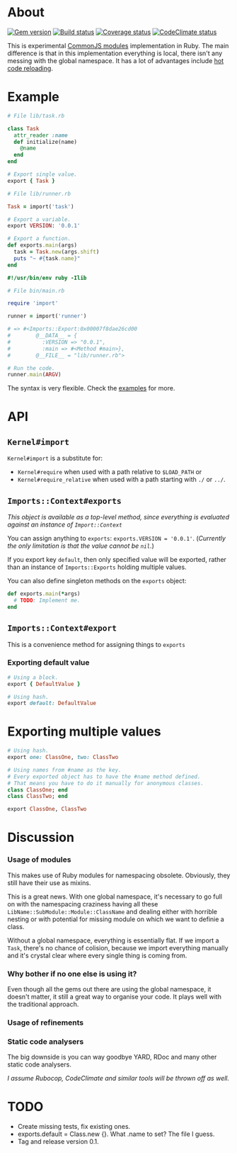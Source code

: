 # About

[![Gem version][GV img]][Gem version]
[![Build status][BS img]][Build status]
[![Coverage status][CS img]][Coverage status]
[![CodeClimate status][CC img]][CodeClimate status]

This is experimental [CommonJS modules](http://wiki.commonjs.org/wiki/Modules) implementation in Ruby. The main difference is that in this implementation everything is local, there isn't any messing with the global namespace. It has a lot of advantages include [hot code reloading](http://romeda.org/blog/2010/01/hot-code-loading-in-nodejs.html).

# Example

```ruby
# File lib/task.rb

class Task
  attr_reader :name
  def initialize(name)
    @name
  end
end

# Export single value.
export { Task }
```

```ruby
# File lib/runner.rb

Task = import('task')

# Export a variable.
export VERSION: '0.0.1'

# Export a function.
def exports.main(args)
  task = Task.new(args.shift)
  puts "~ #{task.name}"
end
```

```ruby
#!/usr/bin/env ruby -Ilib

# File bin/main.rb

require 'import'

runner = import('runner')

# => #<Imports::Export:0x00007f8dae26cd00
#        @__DATA__ = {
#          :VERSION => "0.0.1",
#          :main => #<Method #main>},
#        @__FILE__ = "lib/runner.rb">

# Run the code.
runner.main(ARGV)
```

The syntax is very flexible. Check the [examples](https://github.com/botanicus/commonjs_modules/tree/master/examples) for more.

# API

## `Kernel#import`

`Kernel#import` is a substitute for:

- `Kernel#require` when used with a path relative to `$LOAD_PATH` or
- `Kernel#require_relative` when used with a path starting with `./` or `../`.

## `Imports::Context#exports`

_This object is available as a top-level method, since everything is evaluated against an instance of `Import::Context`_

You can assign anything to `exports`: `exports.VERSION = '0.0.1'`. (_Currently the only limitation is that the value cannot be `nil`._)

If you export key `default`, then only specified value will be exported, rather than an instance of `Imports::Exports` holding multiple values.

You can also define singleton methods on the `exports` object:

```ruby
def exports.main(*args)
  # TODO: Implement me.
end
```

## `Imports::Context#export`

This is a convenience method for assigning things to `exports`

### Exporting default value

```ruby
# Using a block.
export { DefaultValue }

# Using hash.
export default: DefaultValue
```

# Exporting multiple values

```ruby
# Using hash.
export one: ClassOne, two: ClassTwo

# Using names from #name as the key.
# Every exported object has to have the #name method defined.
# That means you have to do it manually for anonymous classes.
class ClassOne; end
class ClassTwo; end

export ClassOne, ClassTwo
```

# Discussion

### Usage of modules

This makes use of Ruby modules for namespacing obsolete. Obviously, they still have their use as mixins.

This is a great news. With one global namespace, it's necessary to go full on with the namespacing craziness having all these `LibName::SubModule::Module::ClassName` and dealing either with horrible nesting or with potential for missing module on which we want to definie a class.

Without a global namespace, everything is essentially flat. If we import a `Task`, there's no chance of colision, because we import everything manually and it's crystal clear where every single thing is coming from.

### Why bother if no one else is using it?

Even though all the gems out there are using the global namespace, it doesn't matter, it still a great way to organise your code. It plays well with the traditional approach.

### Usage of refinements

### Static code analysers

The big downside is you can way goodbye YARD, RDoc and many other static code analysers.

_I assume Rubocop, CodeClimate and similar tools will be thrown off as well._

# TODO

- Create missing tests, fix existing ones.
- exports.default = Class.new {}. What .name to set? The file I guess.
- Tag and release version 0.1.

[Gem version]: https://rubygems.org/gems/commonjs_modules
[Build status]: https://travis-ci.org/botanicus/commonjs_modules
[Coverage status]: https://coveralls.io/github/botanicus/commonjs_modules
[CodeClimate status]: https://codeclimate.com/github/botanicus/commonjs_modules/maintainability

[GV img]: https://badge.fury.io/rb/commonjs_modules.svg
[BS img]: https://travis-ci.org/botanicus/commonjs_modules.svg?branch=master
[CS img]: https://img.shields.io/coveralls/botanicus/commonjs_modules.svg
[CC img]: https://api.codeclimate.com/v1/badges/a99a88d28ad37a79dbf6/maintainability
